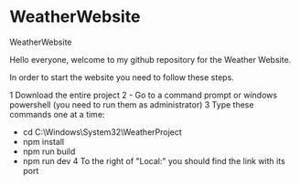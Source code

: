 # WeatherWebsite
WeatherWebsite

Hello everyone, welcome to my github repository for the Weather Website.

In order to start the website you need to follow these steps.

1 Download the entire project
2 - Go to a command prompt or windows powershell (you need to run them as administrator)
3 Type these commands one at a time:
 - cd C:\Windows\System32\WeatherProject
 - npm install
 - npm run build
 - npm run dev
4 To the right of "Local:" you should find the link with its port
